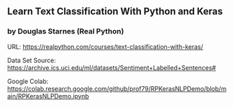 ## Learn Text Classification With Python and Keras
### by Douglas Starnes (Real Python)

URL: https://realpython.com/courses/text-classification-with-keras/

Data Set Source: https://archive.ics.uci.edu/ml/datasets/Sentiment+Labelled+Sentences#

Google Colab: https://colab.research.google.com/github/prof79/RPKerasNLPDemo/blob/main/RPKerasNLPDemo.ipynb
